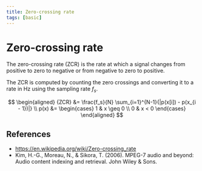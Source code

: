 ```yaml
---
title: Zero-crossing rate
tags: [basic]
---
```


# Zero-crossing rate

The zero-crossing rate (ZCR) is the rate at which a signal changes from positive to zero to negative or from negative to zero to positive.

The ZCR is computed by counting the zero crossings and converting it to a rate in Hz using the sampling rate $f_s$.

$$
\begin{aligned}
{ZCR} &= \frac{f_s}{N} \sum_{i=1}^{N-1}{|p(x[i]) - p(x_{i - 1})|} \\
p(x) &= \begin{cases}
1 & x \geq 0 \\
0 & x < 0
\end{cases}
\end{aligned}
$$

## References

- https://en.wikipedia.org/wiki/Zero-crossing_rate
- Kim, H.-G., Moreau, N., & Sikora, T. (2006). MPEG-7 audio and beyond: Audio content indexing and retrieval. John Wiley & Sons.
